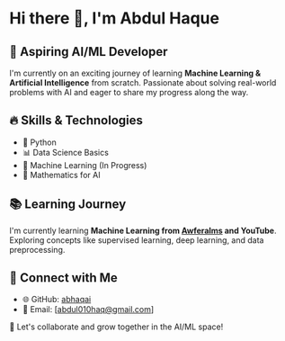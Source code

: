 # Hi there 👋, I'm Abdul Haque

## 🚀 Aspiring AI/ML Developer
I'm currently on an exciting journey of learning **Machine Learning & Artificial Intelligence** from scratch. Passionate about solving real-world problems with AI and eager to share my progress along the way.

## 🔥 Skills & Technologies
- 🐍 Python
- 📊 Data Science Basics
- 🤖 Machine Learning (In Progress)
- 🔢 Mathematics for AI

## 📚 Learning Journey
I'm currently learning **Machine Learning from [Awferalms](https://app.awferalms.com/student/courses) and YouTube**. Exploring concepts like supervised learning, deep learning, and data preprocessing.

## 📌 Connect with Me
- 🌐 GitHub: [abhaqai](https://github.com/abhaqai)
- 📩 Email: [abdul010haq@gmail.com]

🚀 Let's collaborate and grow together in the AI/ML space!
